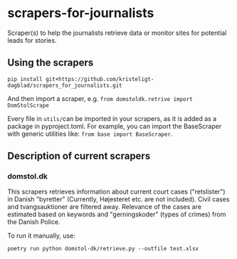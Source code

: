 # scrapers-for-journalists
Scraper(s) to help the journalists retrieve data or monitor sites for potential leads for stories.

## Using the scrapers

```
pip install git+https://github.com/kristeligt-dagblad/scrapers_for_journalists.git
```

And then import a scraper, e.g. `from domstoldk.retrive import DomStolScrape`

Every file in `utils/`can be imported in your scrapers, as it is added as a package in pyproject.toml. For example, you can import the BaseScraper with generic utilities like: `from base import BaseScraper`.

## Description of current scrapers

### domstol.dk

This scrapers retrieves information about current court cases ("retslister") in Danish "byretter" (Currently, Højesteret etc. are not included). Civil cases and tvangsauktioner are filtered away. Relevance of the cases are estimated based on keywords and "gerningskoder" (types of crimes) from the Danish Police.

To run it manually, use:
```
poetry run python domstol-dk/retrieve.py --outfile test.xlsx
```
